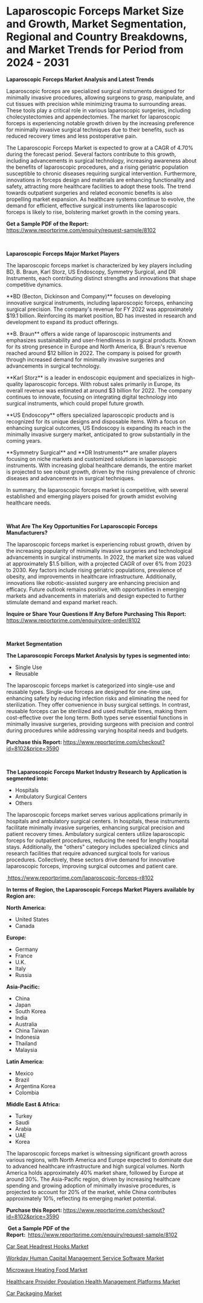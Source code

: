 <p><h1>Laparoscopic Forceps Market Size and Growth, Market Segmentation, Regional and Country Breakdowns, and Market Trends for Period from 2024 -  2031</h1></p><p><strong>Laparoscopic Forceps Market Analysis and Latest Trends</strong></p>
<p><p>Laparoscopic forceps are specialized surgical instruments designed for minimally invasive procedures, allowing surgeons to grasp, manipulate, and cut tissues with precision while minimizing trauma to surrounding areas. These tools play a critical role in various laparoscopic surgeries, including cholecystectomies and appendectomies. The market for laparoscopic forceps is experiencing notable growth driven by the increasing preference for minimally invasive surgical techniques due to their benefits, such as reduced recovery times and less postoperative pain.</p><p>The Laparoscopic Forceps Market is expected to grow at a CAGR of 4.70% during the forecast period. Several factors contribute to this growth, including advancements in surgical technology, increasing awareness about the benefits of laparoscopic procedures, and a rising geriatric population susceptible to chronic diseases requiring surgical intervention. Furthermore, innovations in forceps design and materials are enhancing functionality and safety, attracting more healthcare facilities to adopt these tools. The trend towards outpatient surgeries and related economic benefits is also propelling market expansion. As healthcare systems continue to evolve, the demand for efficient, effective surgical instruments like laparoscopic forceps is likely to rise, bolstering market growth in the coming years.</p></p>
<p><strong>Get a Sample PDF of the Report:&nbsp;</strong> <a href="https://www.reportprime.com/enquiry/request-sample/8102?utm_campaign=1841&utm_medium=2&utm_source=Github&utm_content=ia&utm_term=26112024&utm_id=laparoscopic-forceps">https://www.reportprime.com/enquiry/request-sample/8102</a></p>
<p>&nbsp;</p>
<p><strong>Laparoscopic Forceps Major Market Players</strong></p>
<p><p>The laparoscopic forceps market is characterized by key players including BD, B. Braun, Karl Storz, US Endoscopy, Symmetry Surgical, and DR Instruments, each contributing distinct strengths and innovations that shape competitive dynamics.</p><p>**BD (Becton, Dickinson and Company)** focuses on developing innovative surgical instruments, including laparoscopic forceps, enhancing surgical precision. The company's revenue for FY 2022 was approximately $19.1 billion. Reinforcing its market position, BD has invested in research and development to expand its product offerings.</p><p>**B. Braun** offers a wide range of laparoscopic instruments and emphasizes sustainability and user-friendliness in surgical products. Known for its strong presence in Europe and North America, B. Braun's revenue reached around $12 billion in 2022. The company is poised for growth through increased demand for minimally invasive surgeries and advancements in surgical technology.</p><p>**Karl Storz** is a leader in endoscopic equipment and specializes in high-quality laparoscopic forceps. With robust sales primarily in Europe, its overall revenue was estimated at around $3 billion for 2022. The company continues to innovate, focusing on integrating digital technology into surgical instruments, which could propel future growth.</p><p>**US Endoscopy** offers specialized laparoscopic products and is recognized for its unique designs and disposable items. With a focus on enhancing surgical outcomes, US Endoscopy is expanding its reach in the minimally invasive surgery market, anticipated to grow substantially in the coming years.</p><p>**Symmetry Surgical** and **DR Instruments** are smaller players focusing on niche markets and customized solutions in laparoscopic instruments. With increasing global healthcare demands, the entire market is projected to see robust growth, driven by the rising prevalence of chronic diseases and advancements in surgical techniques. </p><p>In summary, the laparoscopic forceps market is competitive, with several established and emerging players poised for growth amidst evolving healthcare needs.</p></p>
<p>&nbsp;</p>
<p><strong>What Are The Key Opportunities For Laparoscopic Forceps Manufacturers?</strong></p>
<p><p>The laparoscopic forceps market is experiencing robust growth, driven by the increasing popularity of minimally invasive surgeries and technological advancements in surgical instruments. In 2022, the market size was valued at approximately $1.5 billion, with a projected CAGR of over 6% from 2023 to 2030. Key factors include rising geriatric populations, prevalence of obesity, and improvements in healthcare infrastructure. Additionally, innovations like robotic-assisted surgery are enhancing precision and efficacy. Future outlook remains positive, with opportunities in emerging markets and advancements in materials and design expected to further stimulate demand and expand market reach.</p></p>
<p><strong>Inquire or Share Your Questions If Any Before Purchasing This Report:</strong> <a href="https://www.reportprime.com/enquiry/pre-order/8102?utm_campaign=1841&utm_medium=2&utm_source=Github&utm_content=ia&utm_term=26112024&utm_id=laparoscopic-forceps">https://www.reportprime.com/enquiry/pre-order/8102</a></p>
<p>&nbsp;</p>
<p><strong>Market Segmentation</strong></p>
<p><strong>The Laparoscopic Forceps Market Analysis by types is segmented into:</strong></p>
<p><ul><li>Single Use</li><li>Reusable</li></ul></p>
<p><p>The laparoscopic forceps market is categorized into single-use and reusable types. Single-use forceps are designed for one-time use, enhancing safety by reducing infection risks and eliminating the need for sterilization. They offer convenience in busy surgical settings. In contrast, reusable forceps can be sterilized and used multiple times, making them cost-effective over the long term. Both types serve essential functions in minimally invasive surgeries, providing surgeons with precision and control during procedures while addressing varying hospital needs and budgets.</p></p>
<p><strong>Purchase this Report:&nbsp;</strong><a href="https://www.reportprime.com/checkout?id=8102&price=3590&utm_campaign=1841&utm_medium=2&utm_source=Github&utm_content=ia&utm_term=26112024&utm_id=laparoscopic-forceps">https://www.reportprime.com/checkout?id=8102&price=3590</a></p>
<p>&nbsp;</p>
<p><strong>The Laparoscopic Forceps Market Industry Research by Application is segmented into:</strong></p>
<p><ul><li>Hospitals</li><li>Ambulatory Surgical Centers</li><li>Others</li></ul></p>
<p><p>The laparoscopic forceps market serves various applications primarily in hospitals and ambulatory surgical centers. In hospitals, these instruments facilitate minimally invasive surgeries, enhancing surgical precision and patient recovery times. Ambulatory surgical centers utilize laparoscopic forceps for outpatient procedures, reducing the need for lengthy hospital stays. Additionally, the "others" category includes specialized clinics and research facilities that require advanced surgical tools for various procedures. Collectively, these sectors drive demand for innovative laparoscopic forceps, improving surgical outcomes and patient care.</p></p>
<p><a href="https://www.reportprime.com/laparoscopic-forceps-r8102?utm_campaign=1841&utm_medium=2&utm_source=Github&utm_content=ia&utm_term=26112024&utm_id=laparoscopic-forceps">&nbsp;https://www.reportprime.com/laparoscopic-forceps-r8102</a></p>
<p><strong>In terms of Region, the Laparoscopic Forceps Market Players available by Region are:</strong></p>
<p>
    <p> <strong> North America: </strong>
        <ul>
            <li>United States</li>
            <li>Canada</li>
        </ul>
        </p> 
    <p> <strong> Europe: </strong>
        <ul>
            <li>Germany</li>
            <li>France</li>
            <li>U.K.</li>
            <li>Italy</li>
            <li>Russia</li>
        </ul>
        </p> 
    <p> <strong> Asia-Pacific: </strong>
        <ul>
            <li>China</li>
            <li>Japan</li>
            <li>South Korea</li>
            <li>India</li>
            <li>Australia</li>
            <li>China Taiwan</li>
            <li>Indonesia</li>
            <li>Thailand</li>
            <li>Malaysia</li>
        </ul>
        </p> 
    <p> <strong> Latin America: </strong>
        <ul>
            <li>Mexico</li>
            <li>Brazil</li>
            <li>Argentina Korea</li>
            <li>Colombia</li>
        </ul>
        </p> 
    <p> <strong> Middle East & Africa: </strong>
        <ul>
            <li>Turkey</li>
            <li>Saudi</li>
            <li>Arabia</li>
            <li>UAE</li>
            <li>Korea</li>
        </ul>
    </p>
    </p>
<p><p>The laparoscopic forceps market is witnessing significant growth across various regions, with North America and Europe expected to dominate due to advanced healthcare infrastructure and high surgical volumes. North America holds approximately 40% market share, followed by Europe at around 30%. The Asia-Pacific region, driven by increasing healthcare spending and growing adoption of minimally invasive procedures, is projected to account for 20% of the market, while China contributes approximately 10%, reflecting its emerging market potential.</p></p>
<p><strong>Purchase this Report: </strong><a href="https://www.reportprime.com/checkout?id=8102&price=3590&utm_campaign=1841&utm_medium=2&utm_source=Github&utm_content=ia&utm_term=26112024&utm_id=laparoscopic-forceps">https://www.reportprime.com/checkout?id=8102&price=3590</a></p>
<p>&nbsp;<strong>Get a Sample PDF of the Report:&nbsp;&nbsp;</strong><a href="https://www.reportprime.com/enquiry/request-sample/8102?utm_campaign=1841&utm_medium=2&utm_source=Github&utm_content=ia&utm_term=26112024&utm_id=laparoscopic-forceps">https://www.reportprime.com/enquiry/request-sample/8102</a></p>
<p><strong></strong></p>
<p><p><a href="https://www.linkedin.com/pulse/car-seat-headrest-hooks-market-growth-outlook-from-2024-jb4sc?utm_campaign=1841&utm_medium=2&utm_source=Github&utm_content=ia&utm_term=26112024&utm_id=laparoscopic-forceps">Car Seat Headrest Hooks Market</a></p><p><a href="https://issuu.com/reportprime-2/docs/workday-human-capital-management-se_d3c3b79b82194a?utm_campaign=1841&utm_medium=2&utm_source=Github&utm_content=ia&utm_term=26112024&utm_id=laparoscopic-forceps">Workday Human Capital Management Service Software Market</a></p><p><a href="https://www.linkedin.com/pulse/emerging-trends-microwave-heating-food-market-detailed-overview-vsr7f?utm_campaign=1841&utm_medium=2&utm_source=Github&utm_content=ia&utm_term=26112024&utm_id=laparoscopic-forceps">Microwave Heating Food Market</a></p><p><a href="https://issuu.com/reportprime-2/docs/healthcare-provider-population-heal_8d57f546fc20ec?utm_campaign=1841&utm_medium=2&utm_source=Github&utm_content=ia&utm_term=26112024&utm_id=laparoscopic-forceps">Healthcare Provider Population Health Management Platforms Market</a></p><p><a href="https://www.linkedin.com/pulse/car-packaging-market-analysis-growth-forecast-147-cagr-rnp8f?utm_campaign=1841&utm_medium=2&utm_source=Github&utm_content=ia&utm_term=26112024&utm_id=laparoscopic-forceps">Car Packaging Market</a></p></p>